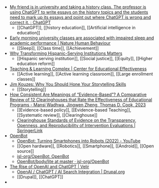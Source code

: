 - [My friend is in university and taking a history class. The professor is using ChatGPT to write essays on the history topics and the students need to mark up its essays and point out where ChatGPT is wrong and correct it. : ChatGPT](https://old.reddit.com/r/ChatGPT/comments/117gtom/my_friend_is_in_university_and_taking_a_history/)
	- [[ChatGPT]], [[history education]], [[Artificial intelligence in education]]
- [Early morning university classes are associated with impaired sleep and academic performance | Nature Human Behaviour](https://www.nature.com/articles/s41562-023-01531-x)
	- [[Sleep]], [[Class time]], [[Achievement]]
- [Why Transforming Hispanic-Serving Institutions Matters](https://www.forbes.com/sites/marybethgasman/2023/02/20/why-transforming-hispanic-serving-institutions-matters/?sh=1c2afa5a5aeb)
	- [[Hispanic serving institution]], [[Social justice]], [[Equity]], [[Higher education reform]]
- [Teaching & Learning Complex | Center for Educational Effectiveness](https://cee.ucdavis.edu/tlc)
	- [[Active learning]], [[Active learning classroom]], [[Large enrollment classes]]
- [Jim Kouzes: Why You Should Hone Your Storytelling Skills](https://www.forbes.com/sites/rodgerdeanduncan/2023/02/21/jim-kouzes-why-you-should-hone-your-storytelling-skills/?sh=5226e34f109d)
	- [[Storytelling]]
- [How Consistent Are Meanings of “Evidence-Based”? A Comparative Review of 12 Clearinghouses that Rate the Effectiveness of Educational Programs - Mansi Wadhwa, Jingwen Zheng, Thomas D. Cook, 2023](https://journals.sagepub.com/doi/abs/10.3102/00346543231152262)
	- [[Evidence-based policy]], [[Evidence-based Teaching]], [[Systematic review]], [[Clearinghouse]]
	- [Clearinghouse Standards of Evidence on the Transparency, Openness, and Reproducibility of Intervention Evaluations | SpringerLink](https://link.springer.com/article/10.1007/s11121-021-01284-x)
- [OpenBot](https://www.openbot.org/)
	- [OpenBot: Turning Smartphones into Robots (2022) - YouTube](https://youtu.be/RbzPXywJifA)
	- [[Open hardware]], [[Robotics]], [[Smartphone]], [[Android]], [[Open source]]
	- [isl-org/OpenBot: OpenBot](https://github.com/isl-org/OpenBot)
	- [OpenBot/body/lite at master · isl-org/OpenBot](https://github.com/isl-org/OpenBot/tree/master/body/lite)
- [The Rise of OpenAI and ChatGPT | Velir](https://www.velir.com/ideas/2023/02/16/the-rise-of-openai-and-chatgpt)
	- [OpenAI / ChatGPT / AI Search Integration | Drupal.org](https://www.drupal.org/project/openai)
	- [[Drupal]], [[ChatGPT]]
-